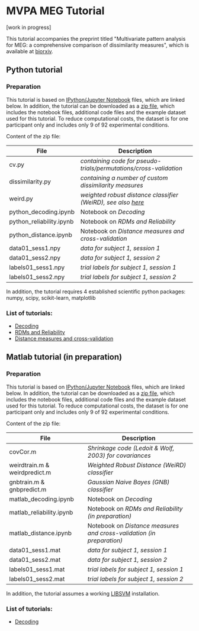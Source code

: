 # MVPA MEG Tutorial

[work in progress]

This tutorial accompanies the preprint titled "Multivariate pattern analysis for MEG: a comprehensive comparison of dissimilarity measures", which is available at [biorxiv](http://www.biorxiv.org/content/early/2017/08/04/172619).

## Python tutorial

### Preparation
This tutorial is based on [IPython/Jupyter Notebook](https://jupyter.org/) files, which are linked below. In addition, the tutorial can be downloaded as a [zip file](https://github.com/m-guggenmos/megmvpa/blob/master/tutorial_python.zip), which includes the notebook files, additional code files and the example dataset used for this tutorial. To reduce computational costs, the dataset is for one participant only and includes only 9 of 92 experimental conditions.

Content of the zip file:

File | Description
--- | --- 
cv.py | _containing code for pseudo-trials/permutations/cross-validation_
dissimilarity.py | _containing a number of custom dissimilarity measures_
weird.py | _weighted robust distance classifier (WeiRD), see also [here](https://github.com/m-guggenmos/weird)_
python_decoding.ipynb | Notebook on _Decoding_
python_reliability.ipynb | Notebook on _RDMs and Reliability_
python_distance.ipynb | Notebook on _Distance measures and cross-validation_
data01_sess1.npy | _data for subject 1, session 1_
data01_sess2.npy | _data for subject 1, session 2_
labels01_sess1.npy | _trial labels for subject 1, session 1_
labels01_sess2.npy | _trial labels for subject 1, session 2_

In addition, the tutorial requires 4 established scientific python packages: numpy, scipy, scikit-learn, matplotlib

### List of tutorials:
* [Decoding](https://github.com/m-guggenmos/megmvpa/blob/master/tutorial_python/python_decoding.ipynb)
* [RDMs and Reliability](https://github.com/m-guggenmos/megmvpa/blob/master/tutorial_python/python_reliability.ipynb)
* [Distance measures and cross-validation](https://github.com/m-guggenmos/megmvpa/blob/master/tutorial_python/python_distance.ipynb)

## Matlab tutorial (in preparation)

### Preparation
This tutorial is based on [IPython/Jupyter Notebook](https://jupyter.org/) files, which are linked below. In addition, the tutorial can be downloaded as a [zip file](https://github.com/m-guggenmos/megmvpa/blob/master/tutorial_matlab.zip), which includes the notebook files, additional code files and the example dataset used for this tutorial. To reduce computational costs, the dataset is for one participant only and includes only 9 of 92 experimental conditions.

Content of the zip file:

File | Description
--- | --- 
covCor.m | _Shrinkage code (Ledoit & Wolf, 2003) for covariances_
weirdtrain.m & weirdpredict.m | _Weighted Robust Distance (WeiRD) classifier_
gnbtrain.m & gnbpredict.m | _Gaussian Naive Bayes (GNB) classifier_
matlab_decoding.ipynb | Notebook on _Decoding_
matlab_reliability.ipynb | Notebook on _RDMs and Reliability (in preparation)_
matlab_distance.ipynb | Notebook on _Distance measures and cross-validation (in preparation)_
data01_sess1.mat | _data for subject 1, session 1_
data01_sess2.mat | _data for subject 1, session 2_
labels01_sess1.mat | _trial labels for subject 1, session 1_
labels01_sess2.mat | _trial labels for subject 1, session 2_

In addition, the tutorial assumes a working [LIBSVM](https://www.csie.ntu.edu.tw/~cjlin/libsvm/#download) installation.

### List of tutorials:
* [Decoding](https://github.com/m-guggenmos/megmvpa/blob/master/tutorial_matlab/matlab_decoding.ipynb)
